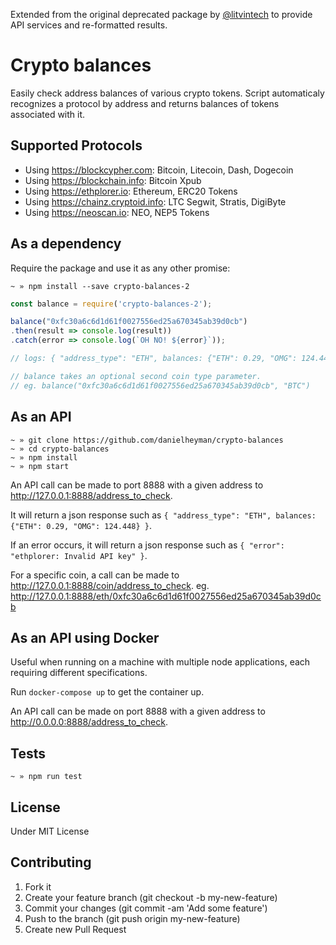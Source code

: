 Extended from the original deprecated package by [@litvintech](https://github.com/litvintech/crypto-balances) to provide API services and re-formatted results.

# Crypto balances

Easily check address balances of various crypto tokens. Script automaticaly recognizes a protocol by address and returns balances of tokens associated with it.

## Supported Protocols

- Using https://blockcypher.com: Bitcoin, Litecoin, Dash, Dogecoin
- Using https://blockchain.info: Bitcoin Xpub
- Using https://ethplorer.io: Ethereum, ERC20 Tokens
- Using https://chainz.cryptoid.info: LTC Segwit, Stratis, DigiByte
- Using https://neoscan.io: NEO, NEP5 Tokens

## As a dependency
Require the package and use it as any other promise:

```
~ » npm install --save crypto-balances-2
```

```javascript
const balance = require('crypto-balances-2');

balance("0xfc30a6c6d1d61f0027556ed25a670345ab39d0cb")
.then(result => console.log(result))
.catch(error => console.log(`OH NO! ${error}`));

// logs: { "address_type": "ETH", balances: {"ETH": 0.29, "OMG": 124.448} }

// balance takes an optional second coin type parameter.
// eg. balance("0xfc30a6c6d1d61f0027556ed25a670345ab39d0cb", "BTC")
```

## As an API

```
~ » git clone https://github.com/danielheyman/crypto-balances
~ » cd crypto-balances
~ » npm install
~ » npm start
```

An API call can be made to port 8888 with a given address to http://127.0.0.1:8888/address_to_check.

It will return a json response such as `{ "address_type": "ETH", balances: {"ETH": 0.29, "OMG": 124.448} }`.

If an error occurs, it will return a json response such as `{ "error": "ethplorer: Invalid API key" }`.

For a specific coin, a call can be made to http://127.0.0.1:8888/coin/address_to_check. eg. http://127.0.0.1:8888/eth/0xfc30a6c6d1d61f0027556ed25a670345ab39d0cb

## As an API using Docker

Useful when running on a machine with multiple node applications, each requiring different specifications.

Run `docker-compose up` to get the container up.

An API call can be made on port 8888 with a given address to http://0.0.0.0:8888/address_to_check.

## Tests
```
~ » npm run test
```

## License

Under MIT License

## Contributing
1. Fork it
2. Create your feature branch (git checkout -b my-new-feature)
3. Commit your changes (git commit -am 'Add some feature')
4. Push to the branch (git push origin my-new-feature)
5. Create new Pull Request
